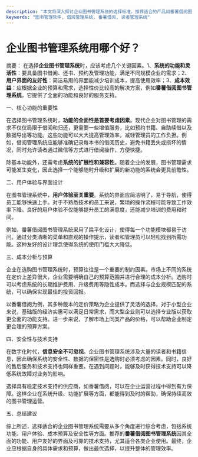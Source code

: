 ```yaml
---
description: "本文将深入探讨企业图书管理系统的选择标准，推荐适合的产品如番薯借阅图书管理系统，帮助企业提高图书管理效率。"
keywords: "图书管理软件, 借阅管理系统, 番薯借阅, 读者管理系统"
---
```

# 企业图书管理系统用哪个好？

摘要： 
在选择**企业图书管理系统**时，应该考虑几个关键因素。1、**系统的功能和灵活性**：要具备图书借阅、还书、预约及管理功能，满足不同规模企业的需求；2、**用户界面的友好性**：简洁易用的界面能减少培训成本，提高使用效率；3、**成本效益**：应根据企业的预算和需求，选择性价比较高的解决方案，例如**番薯借阅图书管理系统**，它提供了全面的功能和良好的服务支持。

一、核心功能的重要性

在选择图书管理系统时，**功能的全面性是首要考虑因素**。现代企业对图书管理的需求不仅仅局限于借阅和归还，更需要一些增值服务，比如预约书籍、自助续借以及数据导出等功能。这些功能可以大大提高管理效率，减轻管理员的工作负担。例如，借阅管理系统应能够准确记录每本书的借阅历史，避免书籍丢失或损坏的情况，同时允许读者通过微信等方式进行借阅操作，方便快捷。

除基本功能外，还需考虑**系统的扩展性和兼容性**。随着企业的发展，图书管理需求可能发生变化，因此选择一个能够随时升级和扩展的新功能的系统会更具前瞻性。

二、用户体验与界面设计

在图书管理系统中，**用户体验至关重要**。系统的界面应简洁明了，易于导航，使得员工能够快速上手。对于不熟悉技术的员工来说，繁琐的操作流程可能导致工作效率下降。良好的用户体验不仅能够提升员工的满意度，还能减少培训的费用和时间。

例如，番薯借阅图书管理系统采用了扁平化设计，使得每一个功能模块都易于访问。通过分类清晰的菜单和直观的操作提示，读者和管理员可以轻松找到所需功能。这种友好的设计理念使得系统的使用门槛大大降低。

三、成本分析与预算

企业在选购图书管理系统时，预算往往是一个重要的制约因素。市场上不同的系统在定价上差异很大，企业需要明确自己的预算范围并进行合理的成本分析。选购时可以考虑系统的长期维护费用、升级费用等隐性成本。而选择与企业规模匹配的系统，可以确保实现最佳的投资回报。

以番薯借阅为例，其多种版本的定价策略为企业提供了灵活的选择。对于小型企业来说，基础版的经济实惠可以满足日常需求，而大型企业则可以选择专业版以获取更全面的功能支持。进一步来说，了解市场上同类产品的价格，可以帮助企业制定更合理的预算方案。

四、安全性与技术支持

在数字化时代，**信息安全不可忽视**。企业图书管理系统涉及大量的读者和书籍信息，因此确保系统的安全性、数据的保密性是选购时必须考虑的因素。同时，良好的售后服务和技术支持也同样重要。在遇到问题时，能够及时获得技术支持可以降低系统故障对业务的影响。

选择具有稳定技术支持的供应商，如番薯借阅，可以在企业运营过程中得到有力保障。这样企业在系统升级、功能扩展等方面，都能得到及时的帮助，确保持续高效的图书管理运营。

五、总结建议

综上所述，选择适合的企业图书管理系统需要从多个角度进行综合考虑，包括系统功能、用户体验、成本预算及安全性等方面。推荐的**番薯借阅图书管理系统**因其全面的功能、用户友好的界面及可靠的技术支持，尤其适合各类企业使用。最终，企业应根据自身的具体需求和预算，做出最优选择，以提升整体的管理效率。
